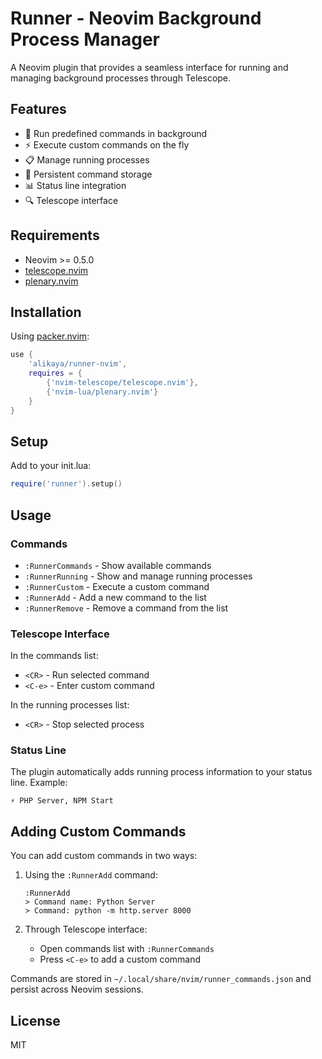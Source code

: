 # Runner - Neovim Background Process Manager

A Neovim plugin that provides a seamless interface for running and managing background processes through Telescope.

## Features

- 🚀 Run predefined commands in background
- ⚡ Execute custom commands on the fly
- 📋 Manage running processes
- 💾 Persistent command storage
- 📊 Status line integration
- 🔍 Telescope interface

## Requirements

- Neovim >= 0.5.0
- [telescope.nvim](https://github.com/nvim-telescope/telescope.nvim)
- [plenary.nvim](https://github.com/nvim-lua/plenary.nvim)

## Installation

Using [packer.nvim](https://github.com/wbthomason/packer.nvim):

```lua
use {
    'alikaya/runner-nvim',
    requires = {
        {'nvim-telescope/telescope.nvim'},
        {'nvim-lua/plenary.nvim'}
    }
}
```

## Setup

Add to your init.lua:

```lua
require('runner').setup()
```

## Usage

### Commands

- `:RunnerCommands` - Show available commands
- `:RunnerRunning` - Show and manage running processes
- `:RunnerCustom` - Execute a custom command
- `:RunnerAdd` - Add a new command to the list
- `:RunnerRemove` - Remove a command from the list

### Telescope Interface

In the commands list:
- `<CR>` - Run selected command
- `<C-e>` - Enter custom command

In the running processes list:
- `<CR>` - Stop selected process

### Status Line

The plugin automatically adds running process information to your status line. Example:
```
⚡ PHP Server, NPM Start
```

## Adding Custom Commands

You can add custom commands in two ways:

1. Using the `:RunnerAdd` command:
   ```
   :RunnerAdd
   > Command name: Python Server
   > Command: python -m http.server 8000
   ```

2. Through Telescope interface:
   - Open commands list with `:RunnerCommands`
   - Press `<C-e>` to add a custom command

Commands are stored in `~/.local/share/nvim/runner_commands.json` and persist across Neovim sessions.

## License

MIT
